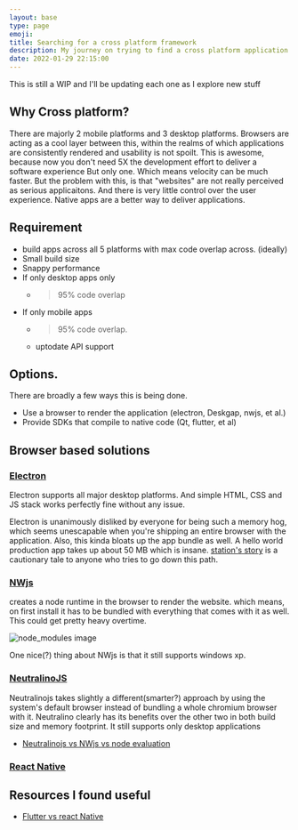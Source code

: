 ```yaml
---
layout: base
type: page
emoji: 
title: Searching for a cross platform framework
description: My journey on trying to find a cross platform application development framework.
date: 2022-01-29 22:15:00
---
```


This is still a WIP and I'll be updating each one as I explore new stuff

## Why Cross platform?
There are majorly 2 mobile platforms and 3 desktop platforms. Browsers are acting as a cool layer between this, within the realms of which applications are consistently rendered and usability is not spoilt. This is awesome, because now you don't need 5X the development effort to deliver a software experience But only one. Which means velocity can be much faster. But the problem with this, is that "websites" are not really perceived as serious applicaitons. And there is very little control over the user experience. Native apps are a better way to deliver applications.

## Requirement

- build apps across all 5 platforms with max code overlap across. (ideally)
- Small build size
- Snappy performance
- If only desktop apps only
    - >95% code overlap
- If only mobile apps
    - >95% code overlap.
    - uptodate API support


## Options.
There are broadly a few ways this is being done.

- Use a browser to render the application (electron, Deskgap, nwjs, et al.)
- Provide SDKs that compile to native code (Qt, flutter, et al)

## Browser based solutions

### [Electron](https://www.electronjs.org/)
Electron supports all major desktop platforms. And simple HTML, CSS and JS stack works perfectly fine without any issue.

Electron is unanimously disliked by everyone for being such a memory hog, which seems unescapable when you're shipping an entire browser with the application. Also, this kinda bloats up the app bundle as well. A hello world production app takes up about 50 MB which is insane. [station's story](https://web.archive.org/web/20200926071714/https://stationhq.com/blog/station-1-the-technical-back-story) is a cautionary tale to anyone who tries to go down this path.


### [NWjs](https://nwjs.io/)
creates a node runtime in the browser to render the website. which means, on first install it has to be bundled with everything that comes with it as well. This could get pretty heavy overtime.


![node_modules image](/assets/images/nodem.png)


One nice(?) thing about NWjs is that it still supports windows xp.

### [NeutralinoJS](https://neutralino.js.org/)
Neutralinojs takes slightly a different(smarter?) approach by using the system's default browser instead of bundling a whole chromium browser with it.
Neutralino clearly has its benefits over the other two in both build size and memory footprint. It still supports only desktop applications

- [Neutralinojs vs NWjs vs node evaluation](https://github.com/neutralinojs/evaluation)

### [React Native](https://reactnative.dev/)



## Resources I found useful

- [Flutter vs react Native](https://www.thedroidsonroids.com/blog/flutter-vs-react-native-what-to-choose-in-2021)
